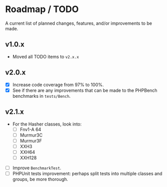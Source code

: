 # Roadmap / TODO

A current list of planned changes, features, and/or improvements to be made.

## v1.0.x

  * Moved all TODO items to `v2.x.x`

## v2.0.x

- [x] Increase code coverage from 97% to 100%.
- [x] See if there are any improvements that can be made to the PHPBench benchmarks in `tests/Bench`.

## v2.1.x

- For the Hasher classes, look into:
    - [ ] Fnv1-A 64
    - [ ] Murmur3C
    - [ ] Murmur3F
    - [ ] XXH3
    - [ ] XXH64
    - [ ] XXH128
- [ ] Improve `BenchmarkTest`.
- [ ] PHPUnit tests improvement: perhaps split tests into multiple classes and groups, be more thorough.
